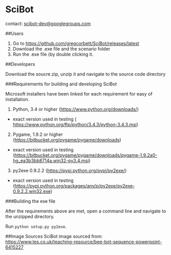 # SciBot
contact: scibot-dev@googlegroups.com

##Users
1. Go to https://github.com/gregcorbett/SciBot/releases/latest
2. Download the .exe file and the scenario folder
3. Run the .exe file (by double clicking it.

##Developers

Download the soucre.zip, unzip it and navigate to the source code directory

###Requirements for building and developing SciBot

Microsoft installers have been linked for each requirement for easy of installation.

1. Python, 3.4 or higher (https://www.python.org/downloads/)
  * exact version used in testing ( https://www.python.org/ftp/python/3.4.3/python-3.4.3.msi)
2. Pygame, 1.9.2 or higher (https://bitbucket.org/pygame/pygame/downloads)
  * exact version used in testing (https://bitbucket.org/pygame/pygame/downloads/pygame-1.9.2a0-hg_ea3b3bb8714a.win32-py3.4.msi)
3. py2exe 0.9.2.2 (https://pypi.python.org/pypi/py2exe/)
  * exact version used in testing (https://pypi.python.org/packages/any/p/py2exe/py2exe-0.9.2.2.win32.exe)

###Building the exe file

After the requirements above are met, open a command line and navigate to the unzipped directory.

Run `python setup.py py2exe`.


##Image Sources
SciBot image sourced from: https://www.tes.co.uk/teaching-resource/bee-bot-sequence-powerpoint-6415227
